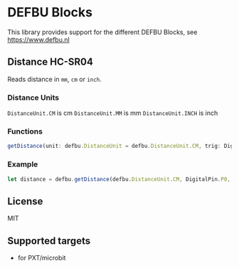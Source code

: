# DEFBU Blocks

This library provides support for the different DEFBU Blocks, see https://www.defbu.nl

## Distance HC-SR04
Reads distance in ``mm``, ``cm`` or ``inch``.

### Distance Units

``DistanceUnit.CM`` is cm
``DistanceUnit.MM`` is mm
``DistanceUnit.INCH`` is inch

### Functions

```typescript
getDistance(unit: defbu.DistanceUnit = defbu.DistanceUnit.CM, trig: DigitalPin = DigitalPin.P0, echo: DigitalPin = DigitalPin.P1): number
```

### Example

```typescript
let distance = defbu.getDistance(defbu.DistanceUnit.CM, DigitalPin.P0, DigitalPin.P1)
```

## License

MIT

## Supported targets

* for PXT/microbit